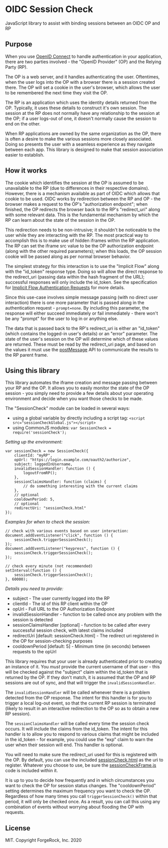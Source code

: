 # OIDC Session Check

JavaScript library to assist with binding sessions between an OIDC OP and RP

## Purpose

When you use [OpenID Connect](https://openid.net/specs/openid-connect-core-1_0.html) to handle authentication in your application, there are two parties involved - the "OpenID Provider" (OP) and the Relying Party (RP).

The OP is a web server, and it handles authenticating the user. Oftentimes, when the user logs into the OP with a browser there is a session created there. The OP will set a cookie in the user's browser, which allows the user to be remembered the next time they visit the OP.

The RP is an application which uses the identity details returned from the OP. Typically, it uses these details to construct it's own session. The session at the RP does not normally have any relationship to the session at the OP; if a user logs-out of one, it doesn't normally cause the session to end on the other.

When RP applications are owned by the same organization as the OP, there is often a desire to make the various sessions more closely associated. Doing so presents the user with a seamless experience as they navigate between each app. This library is designed to make that session association easier to establish.

## How it works

The cookie which identifies the session at the OP is assumed to be unavailable to the RP (due to differences in their respective domains). However, there is a mechanism available as part of OIDC which allows that cookie to be used. OIDC works by redirection between the RP and OP - the browser makes a request to the OP's "authorization endpoint"; when finished, the OP redirects the browser back to the RP's "redirect_uri" along with some relevant data. This is the fundamental mechanism by which the RP can learn about the state of the session in the OP.

This redirection needs to be non-intrusive; it shouldn't be noticeable to the user while they are interacting with the RP. The most practical way to accomplish this is to make use of hidden iframes within the RP application. The RP can set the iframe src value to be the OP authorization endpoint (along with the other required parameters); when this loads, the OP session cookie will be passed along as per normal browser behavior.

The simplest strategy for this interaction is to use the "Implicit Flow" along with the "id_token" response type. Doing so will allow the direct response to the redirect_uri (passing data within the hash fragment of the URL); successful responses will only include the id_token. See the specification for [Implicit Flow Authentication Requests](https://openid.net/specs/openid-connect-core-1_0.html#rfc.section.3.2.2.1) for more details.

Since this use-case involves simple message passing (with no direct user interaction) there is one more parameter that is passed along in the authentication request - `prompt=none`. By including this parameter, the response will either succeed immediately or fail immediately - there won't be any "prompt" for the user to log in or anything else.

The data that is passed back to the RP's redirect_uri is either an "id_token" (which contains the logged-in user's details) or an "error" parameter. The state of the user's session on the OP will determine which of these values are returned. These must be read by the redirect_uri page, and based on the values it must use the [postMessage](https://developer.mozilla.org/en-US/docs/Web/API/Window/postMessage) API to communicate the results to the RP parent frame.

## Using this library

This library automates the iframe creation and message passing between your RP and the OP. It allows you to easily monitor the state of the OP session - you simply need to provide a few details about your operating environment and decide when you want those checks to be made.

The "SessionCheck" module can be loaded in several ways:
 - using a global variable by directly including a script tag: `<script src="sessionCheckGlobal.js"></script>`
 - using CommonJS modules: `var SessionCheck = require('sessionCheck');`

*Setting up the environment:*

    var sessionCheck = new SessionCheck({
        clientId: "myRP",
        opUrl: "https://login.example.com/oauth2/authorize",
        subject: loggedInUsername,
        invalidSessionHandler: function () {
            logoutFromRP();
        },
        sessionClaimsHandler: function (claims) {
            // do something interesting with the current claims
        },
        // optional
        cooldownPeriod: 5,
        // optional
        redirectUri: "sessionCheck.html"
    });

*Examples for when to check the session:*

    // check with various events based on user interaction:
    document.addEventListener("click", function () {
        sessionCheck.triggerSessionCheck();
    });
    document.addEventListener("keypress", function () {
        sessionCheck.triggerSessionCheck();
    });

    // check every minute (not recommended)
    setInterval(function () {
        sessionCheck.triggerSessionCheck();
    }, 60000);

*Details you need to provide:*

 - subject - The user currently logged into the RP
 - clientId - The id of this RP client within the OP
 - opUrl - Full URL to the OP Authorization Endpoint
 - invalidSessionHandler - function to be called once any problem with the session is detected
 - sessionClaimsHandler [optional] - function to be called after every successful session check, with latest claims included
 - redirectUri [default: sessionCheck.html] - The redirect uri registered in the OP for session-checking purposes
 - cooldownPeriod [default: 5] - Minimum time (in seconds) between requests to the opUrl

This library requires that your user is already authenticated prior to creating an instance of it. You *must* provide the current username of that user - this will be checked against the "subject" claim within the id_token that is returned by the OP. If they don't match, it is assumed that the OP and RP sessions are out of sync, and that will trigger the `invalidSessionHandler`.

The `invalidSessionHandler` will be called whenever there is a problem detected from the OP response. The intent for this handler is for you to trigger a local log-out event, so that the current RP session is terminated (likely to result in an interactive redirection to the OP so as to obtain a new RP session).

The `sessionClaimsHandler` will be called every time the session check occurs. It will include the claims from the id_token. The intent for this handler is to allow you to respond to various claims that might be included in the id_token - for example, you could use the "exp" claim to warn the user when their session will end. This handler is optional.

You will need to make sure the redirect_uri used for this is registered with the OP. By default, you can use the included [sessionCheck.html](./sessionCheck.html) as the uri to register. Whatever you choose to use, be sure the [sessionCheckFrame.js](./sessionCheckFrame.js) code is included within it.

It is up to you to decide how frequently and in which circumstances you want to check the OP for session status changes. The "cooldownPeriod" setting determines the maximum frequency you want to check the OP. Regardless of how many times you call `triggerSessionCheck()` within that period, it will only be checked once. As a result, you can call this using any combination of events without worrying about flooding the OP with requests.

## License

MIT. Copyright ForgeRock, Inc. 2020
